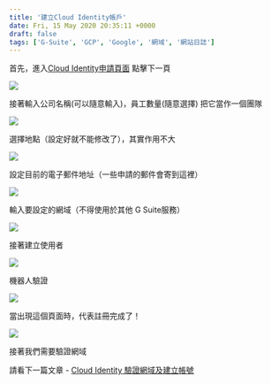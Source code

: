 ```yaml
---
title: '建立Cloud Identity帳戶'
date: Fri, 15 May 2020 20:35:11 +0000
draft: false
tags: ['G-Suite', 'GCP', 'Google', '網域', '網站日誌']
---
```


首先，進入[Cloud Identity申請頁面](https://gsuite.google.com/signup/gcpidentity/welcome) 點擊下一頁

![](https://static.yiy.tw/media/blog/2020051520063750.png)

接著輸入公司名稱(可以隨意輸入)，員工數量(隨意選擇) 把它當作一個團隊

![](https://static.yiy.tw/media/blog/2020051520064943.png)

選擇地點（設定好就不能修改了），其實作用不大

![](https://static.yiy.tw/media/blog/2020051520070636.png)

設定目前的電子郵件地址（一些申請的郵件會寄到這裡）

![](https://static.yiy.tw/media/blog/2020051520072596.png)

輸入要設定的網域（不得使用於其他 G Suite服務）

![](https://static.yiy.tw/media/blog/2020051520074395.png)

接著建立使用者

![](https://static.yiy.tw/media/blog/2020051520083976.png)

機器人驗證

![](https://static.yiy.tw/media/blog/2020051520085633.png)

當出現這個頁面時，代表註冊完成了！

![](https://static.yiy.tw/media/blog/2020051520091652.png)

接著我們需要驗證網域

請看下一篇文章 - [Cloud Identity 驗證網域及建立帳號](https://blog.steveyi.net/cloud-identity-setting/)